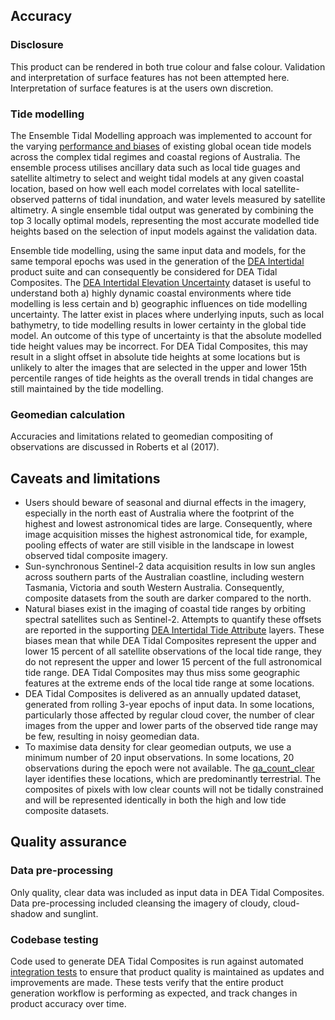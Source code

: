 ## Accuracy

### Disclosure

This product can be rendered in both true colour and false colour. Validation and interpretation of surface features has not been attempted here. Interpretation of surface features is at the users own discretion.

### Tide modelling

The Ensemble Tidal Modelling approach was implemented to account for the varying [performance and biases](https://knowledge.dea.ga.gov.au/data/product/dea-intertidal/?tab=description#ensemble-tidal-modelling) of existing global ocean tide models across the complex tidal regimes and coastal regions of Australia. The ensemble process utilises ancillary data such as local tide guages and satellite altimetry to select and weight tidal models at any given coastal location, based on how well each model correlates with local satellite-observed patterns of tidal inundation, and water levels measured by satellite altimetry. A single ensemble tidal output was generated by combining the top 3 locally optimal models, representing the most accurate modelled tide heights based on the selection of input models against the validation data.

Ensemble tide modelling, using the same input data and models, for the same temporal epochs was used in the generation of the [DEA Intertidal](https://knowledge.dea.ga.gov.au/data/product/dea-intertidal/) product suite and can consequently be considered for DEA Tidal Composites. The [DEA Intertidal Elevation Uncertainty](https://knowledge.dea.ga.gov.au/data/product/dea-intertidal/?tab=description#core-product-layers) dataset is useful to understand both a) highly dynamic coastal environments where tide modelling is less certain and b) geographic influences on tide modelling uncertainty. The latter exist in places where underlying inputs, such as local bathymetry, to tide modelling results in lower certainty in the global tide model. An outcome of this type of uncertainty is that the absolute modelled tide height values may be incorrect. For DEA Tidal Composites, this may result in a slight offset in absolute tide heights at some locations but is unlikely to alter the images that are selected in the upper and lower 15th percentile ranges of tide heights as the overall trends in tidal changes are still maintained by the tide modelling.

### Geomedian calculation

Accuracies and limitations related to geomedian compositing of observations are discussed in Roberts et al (2017).

## Caveats and limitations

* Users should beware of seasonal and diurnal effects in the imagery, especially in the north east of Australia where the footprint of the highest and lowest astronomical tides are large. Consequently, where image acquisition misses the highest astronomical tide, for example, pooling effects of water are still visible in the landscape in lowest observed tidal composite imagery.
* Sun-synchronous Sentinel-2 data acquisition results in low sun angles across southern parts of the Australian coastline, including western Tasmania, Victoria and south Western Australia. Consequently, composite datasets from the south are darker compared to the north. 
* Natural biases exist in the imaging of coastal tide ranges by orbiting spectral satellites such as Sentinel-2. Attempts to quantify these offsets are reported in the supporting [DEA Intertidal Tide Attribute](https://knowledge.dea.ga.gov.au/data/product/dea-intertidal/?tab=description#tidal-attribute-layers) layers. These biases mean that while DEA Tidal Composites represent the upper and lower 15 percent of all satellite observations of the local tide range, they do not represent the upper and lower 15 percent of the full astronomical tide range. DEA Tidal Composites may thus miss some geographic features at the extreme ends of the local tide range at some locations.
* DEA Tidal Composites is delivered as an annually updated dataset, generated from rolling 3-year epochs of input data. In some locations, particularly those affected by regular cloud cover, the number of clear images from the upper and lower parts of the observed tide range may be few, resulting in noisy geomedian data. 
* To maximise data density for clear geomedian outputs, we use a minimum number of 20 input observations. In some locations, 20 observations during the epoch were not available. The [qa_count_clear](./?tab=specifications#bands) layer identifies these locations, which are predominantly terrestrial. The composites of pixels with low clear counts will not be tidally constrained and will be represented identically in both the high and low tide composite datasets.

## Quality assurance

### Data pre-processing

Only quality, clear data was included as input data in DEA Tidal Composites. Data pre-processing included cleansing the imagery of cloudy, cloud-shadow and sunglint.

### Codebase testing

Code used to generate DEA Tidal Composites is run against automated [integration tests](https://github.com/GeoscienceAustralia/dea-intertidal/tree/develop/tests) to ensure that product quality is maintained as updates and improvements are made. These tests verify that the entire product generation workflow is performing as expected, and track changes in product accuracy over time.